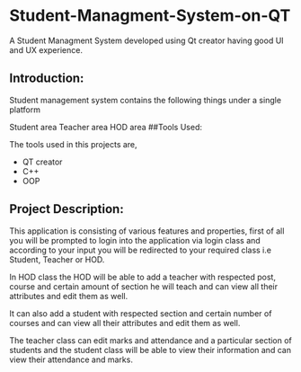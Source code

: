 # Student-Managment-System-on-QT
A Student Managment System developed using Qt creator having good UI and UX experience.
## Introduction:

Student management system contains the following things under a single platform

Student area
Teacher area
HOD area
##Tools Used:

The tools used in this projects are,

* QT creator
* C++
* OOP
 

## Project Description:

This application is consisting of various features and properties, first of all you will be prompted to login into the application via login class and according to your input you will be redirected to your required class i.e Student, Teacher or HOD.

In HOD class the HOD will be able to add a teacher with respected post, course and certain amount of section he will teach and can view all their attributes and edit them as well.

It can also add a student with respected section and certain number of courses and can view all their attributes and edit them as well.

The teacher class can edit marks and attendance and a particular section of students and the student class will be able to view their information and can view their attendance and marks.
